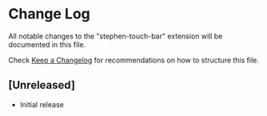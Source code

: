 # Change Log

All notable changes to the "stephen-touch-bar" extension will be documented in this file.

Check [Keep a Changelog](http://keepachangelog.com/) for recommendations on how to structure this file.

## [Unreleased]

- Initial release